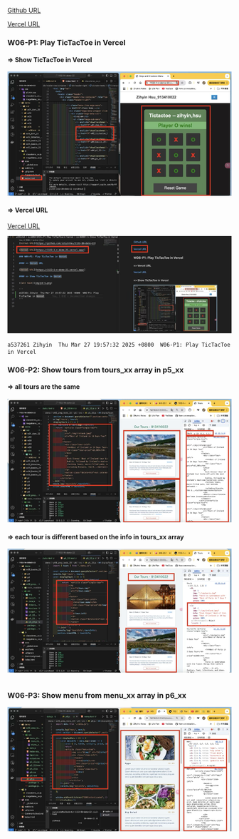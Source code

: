 [Github URL](https://github.com/zihyinhsu/1132-1N-demo-22)

[Vercel URL](https://1132-1-n-demo-22.vercel.app/)

### W06-P1: Play TicTacToe in Vercel

#### => Show TicTacToe in Vercel

![alt text](img/p1-1.png)

#### => Vercel URL

[Vercel URL](https://1132-1-n-demo-22.vercel.app/)

![alt text](img/p1-2.png)

```
a537261 Zihyin  Thu Mar 27 19:57:32 2025 +0800  W06-P1: Play TicTacToe in Vercel
```

### W06-P2: Show tours from tours_xx array in p5_xx

#### => all tours are the same

![alt text](img/p2-1.png)

#### => each tour is different based on the info in tours_xx array

![alt text](img/p2-2.png)

```
```

### W06-P3: Show menu from menu_xx array in p6_xx

![alt text](img/p3-1.png)

```
```